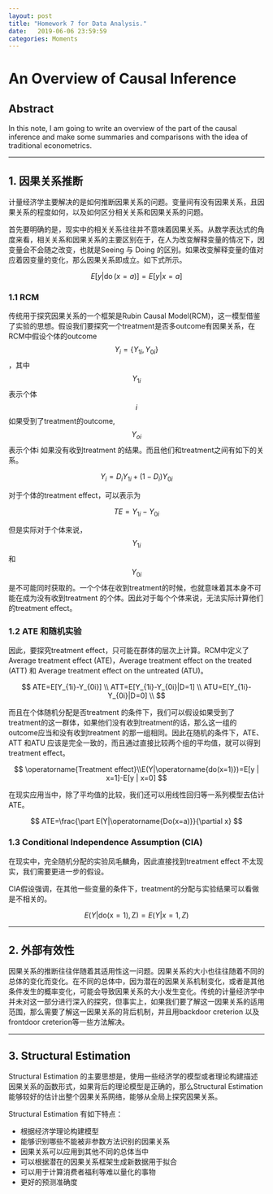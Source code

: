 ```yaml
---
layout: post
title: "Homework 7 for Data Analysis."
date:   2019-06-06 23:59:59
categories: Moments
---
```


# An Overview of Causal Inference

## Abstract 

 In this note, I am going to write an overview of the part of the causal inference and make some summaries and comparisons with the idea of traditional econometrics.

-----

## 1. 因果关系推断

计量经济学主要解决的是如何推断因果关系的问题。变量间有没有因果关系，且因果关系的程度如何，以及如何区分相关关系和因果关系的问题。

首先要明确的是，现实中的相关关系往往并不意味着因果关系。从数学表达式的角度来看，相关关系和因果关系的主要区别在于，在人为改变解释变量的情况下，因变量会不会随之改变，也就是Seeing 与 Doing 的区别。如果改变解释变量的值对应着因变量的变化，那么因果关系即成立。如下式所示。

$$
E[y | \operatorname{do}(x=a)]=E[y | x=a]
$$

### 1.1 RCM

传统用于探究因果关系的一个框架是Rubin Causal Model(RCM)，这一模型借鉴了实验的思想。假设我们要探究一个treatment是否多outcome有因果关系，在RCM中假设个体的outcome $$Y_i= \{ Y_{1i},Y_{0i} \} $$ ，其中$$Y_{1i}$$ 表示个体 $$i$$ 如果受到了treatment的outcome, $$Y_{oi}$$ 表示个体i 如果没有收到treatment 的结果。而且他们和treatment之间有如下的关系。

$$
Y_{i}=D_iY_{1i}+(1-D_i)Y_{0i}
$$

对于个体的treatment effect，可以表示为

$$
TE = Y_{1i}-Y_{0i}
$$

但是实际对于个体来说，$$Y_{1i}$$ 和 $$Y_{0i}$$ 是不可能同时获取的。一个个体在收到treatment的时候，也就意味着其本身不可能在成为没有收到treatment 的个体。因此对于每个个体来说，无法实际计算他们的treatment effect。



### 1.2 ATE 和随机实验

因此，要探究treatment effect，只可能在群体的层次上计算。RCM中定义了Average treatment effect (ATE)，Average treatment effect on the treated (ATT) 和 Average treatment effect on the untreated (ATU)。

$$
ATE=E[Y_{1i}-Y_{0i}] \\
ATT=E[Y_{1i}-Y_{0i}|D=1] \\
ATU=E[Y_{1i}-Y_{0i}|D=0] \\
$$

而且在个体随机分配是否treatment 的条件下，我们可以假设如果受到了treatment的这一群体，如果他们没有收到treatment的话，那么这一组的outcome应当和没有收到treatment 的那一组相同。因此在随机的条件下，ATE、ATT 和ATU 应该是完全一致的，而且通过直接比较两个组的平均值，就可以得到treatment effect。

$$
\operatorname{Treatment effect}\\E(Y|\operatorname{do(x=1)})=E[y | x=1]-E[y | x=0]
$$


在现实应用当中，除了平均值的比较，我们还可以用线性回归等一系列模型去估计ATE。

$$
ATE=\frac{\part E(Y|\operatorname{Do(x=a)}}{\partial x}
$$

### 1.3 Conditional Independence Assumption (CIA)

在现实中，完全随机分配的实验凤毛麟角，因此直接找到treatment effect 不太现实，我们需要更进一步的假设。

CIA假设强调，在其他一些变量的条件下，treatment的分配与实验结果可以看做是不相关的。

$$
E(Y|\operatorname{do(x=1),Z})=E(Y|x=1,Z)
$$

------

## 2. 外部有效性

因果关系的推断往往伴随着其适用性这一问题。因果关系的大小也往往随着不同的总体的变化而变化。在不同的总体中，因为潜在的因果关系机制变化，或者是其他条件发生的概率变化，可能会导致因果关系的大小发生变化。传统的计量经济学中并未对这一部分进行深入的探究，但事实上，如果我们要了解这一因果关系的适用范围，那么需要了解这一因果关系的背后机制，并且用backdoor creterion 以及frontdoor creterion等一些方法解决。

-----

## 3. Structural Estimation

Structural Estimation 的主要思想是，使用一些经济学的模型或者理论构建描述因果关系的函数形式，如果背后的理论模型是正确的，那么Structural Estimation能够较好的估计出整个因果关系网络，能够从全局上探究因果关系。

Structural Estimation 有如下特点：

- 根据经济学理论构建模型
- 能够识别哪些不能被非参数方法识别的因果关系
- 因果关系可以应用到其他不同的总体当中
- 可以根据潜在的因果关系框架生成新数据用于拟合
- 可以用于计算消费者福利等难以量化的事物
- 更好的预测准确度



